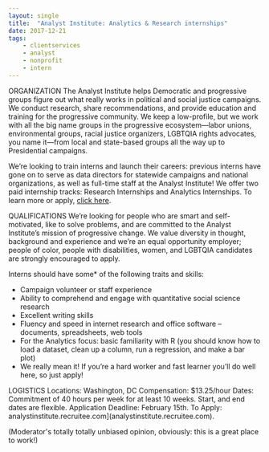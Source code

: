 ```yaml
---
layout: single
title:  "Analyst Institute: Analytics & Research internships"
date: 2017-12-21
tags: 
    - clientservices
    - analyst
    - nonprofit
    - intern
---
```


ORGANIZATION
The Analyst Institute helps Democratic and progressive groups figure out what really works in political and social justice campaigns. We conduct research, share recommendations, and provide education and training for the progressive community. We keep a low-profile, but we work with all the big name groups in the progressive ecosystem—labor unions, environmental groups, racial justice organizers, LGBTQIA rights advocates, you name it—from local and state-based groups all the way up to Presidential campaigns.

We’re looking to train interns and launch their careers: previous interns have gone on to serve as data directors for statewide campaigns and national organizations, as well as full-time staff at the Analyst Institute! We offer two paid internship tracks: Research Internships and Analytics Internships. To learn more or apply, [click here](https://analystinstitute.recruitee.com/). 

QUALIFICATIONS
We’re looking for people who are smart and self-motivated, like to solve problems, and are committed to the Analyst Institute’s mission of progressive change. We value diversity in thought, background and experience and we’re an equal opportunity employer; people of color, people with disabilities, women, and LGBTQIA  candidates are strongly encouraged to apply.  

Interns should have some* of the following traits and skills:

* Campaign volunteer or staff experience
* Ability to comprehend and engage with quantitative social science research 
* Excellent writing skills
* Fluency and speed in internet research and office software – documents, spreadsheets, web tools
* For the Analytics focus: basic familiarity with R (you should know how to load a dataset, clean up a column, run a regression, and make a bar plot)
* We really mean it! If you’re a hard worker and fast learner you’ll do well here, so just apply! 

LOGISTICS
Locations: 		Washington, DC
Compensation: 	$13.25/hour
Dates:			Commitment of 40 hours per week for at least 10 weeks. Start, and end dates are flexible.
Application Deadline:	February 15th.
To Apply:		analystinstitute.recruitee.com](analystinstitute.recruitee.com).



(Moderator's totally totally unbiased opinion, obviously: this is a great place to work!)


